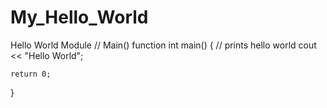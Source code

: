 # My_Hello_World
Hello World Module
// Main() function
int main()
{
    // prints hello world
    cout << "Hello World";
 
    return 0;
}
